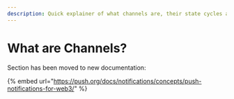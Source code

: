 ```yaml
---
description: Quick explainer of what channels are, their state cycles and verifications
---
```


# What are Channels?

Section has been moved to new documentation:

{% embed url="https://push.org/docs/notifications/concepts/push-notifications-for-web3/" %}
